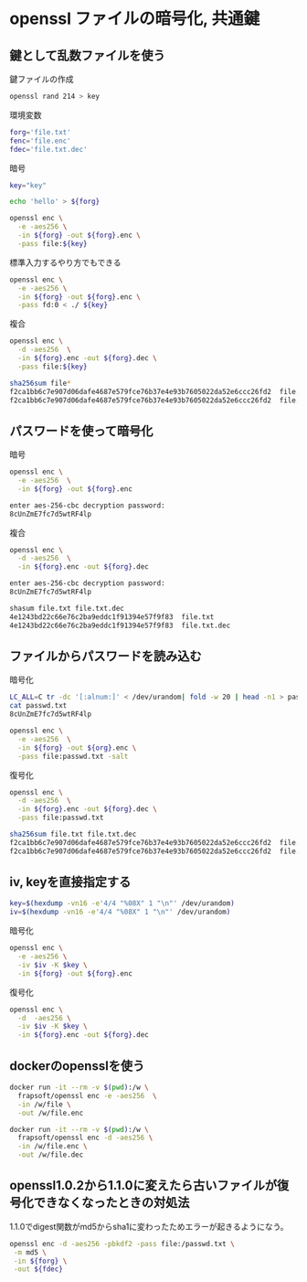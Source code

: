 # openssl ファイルの暗号化, 共通鍵

## 鍵として乱数ファイルを使う

鍵ファイルの作成

```bash
openssl rand 214 > key 
```

環境変数

```bash
forg='file.txt'
fenc='file.enc'
fdec='file.txt.dec'
```

暗号

```bash
key="key"
```

```bash
echo 'hello' > ${forg} 

openssl enc \
  -e -aes256 \
  -in ${forg} -out ${forg}.enc \
  -pass file:${key}
```

標準入力するやり方でもできる

```bash
openssl enc \
  -e -aes256 \
  -in ${forg} -out ${forg}.enc \
  -pass fd:0 < ./ ${key}
```


複合

```bash
openssl enc \
  -d -aes256  \
  -in ${forg}.enc -out ${forg}.dec \
  -pass file:${key}

sha256sum file*   
f2ca1bb6c7e907d06dafe4687e579fce76b37e4e93b7605022da52e6ccc26fd2  file.txt
f2ca1bb6c7e907d06dafe4687e579fce76b37e4e93b7605022da52e6ccc26fd2  file.txt.dec
```

## パスワードを使って暗号化

暗号

```bash
openssl enc \
  -e -aes256  \
  -in ${forg} -out ${forg}.enc

enter aes-256-cbc decryption password:
8cUnZmE7fc7d5wtRF4lp
```

複合

```bash
openssl enc \
  -d -aes256  \
  -in ${forg}.enc -out ${forg}.dec

enter aes-256-cbc decryption password:
8cUnZmE7fc7d5wtRF4lp

shasum file.txt file.txt.dec 
4e1243bd22c66e76c2ba9eddc1f91394e57f9f83  file.txt
4e1243bd22c66e76c2ba9eddc1f91394e57f9f83  file.txt.dec
```

## ファイルからパスワードを読み込む

暗号化

```bash
LC_ALL=C tr -dc '[:alnum:]' < /dev/urandom| fold -w 20 | head -n1 > passwd.txt
cat passwd.txt 
8cUnZmE7fc7d5wtRF4lp

openssl enc \
  -e -aes256  \
  -in ${forg} -out ${org}.enc \
  -pass file:passwd.txt -salt 
```

復号化

```bash
openssl enc \
  -d -aes256  \
  -in ${forg}.enc -out ${forg}.dec \
  -pass file:passwd.txt 

sha256sum file.txt file.txt.dec 
f2ca1bb6c7e907d06dafe4687e579fce76b37e4e93b7605022da52e6ccc26fd2  file.txt
f2ca1bb6c7e907d06dafe4687e579fce76b37e4e93b7605022da52e6ccc26fd2  file.txt.dec
```

## iv, keyを直接指定する

```bash
key=$(hexdump -vn16 -e'4/4 "%08X" 1 "\n"' /dev/urandom)
iv=$(hexdump -vn16 -e'4/4 "%08X" 1 "\n"' /dev/urandom)
```

暗号化

```bash
openssl enc \
  -e -aes256 \
  -iv $iv -K $key \
  -in ${forg} -out ${forg}.enc
```

復号化

```bash
openssl enc \
  -d  -aes256 \
  -iv $iv -K $key \
  -in ${forg}.enc -out ${forg}.dec 
```

## dockerのopensslを使う

```bash
docker run -it --rm -v $(pwd):/w \
  frapsoft/openssl enc -e -aes256  \
  -in /w/file \
  -out /w/file.enc

docker run -it --rm -v $(pwd):/w \
  frapsoft/openssl enc -d -aes256 \
  -in /w/file.enc \
  -out /w/file.dec
```

## openssl1.0.2から1.1.0に変えたら古いファイルが復号化できなくなったときの対処法

1.1.0でdigest関数がmd5からsha1に変わったためエラーが起きるようになう。

```bash
openssl enc -d -aes256 -pbkdf2 -pass file:/passwd.txt \
 -m md5 \
 -in ${forg} \
 -out ${fdec} 
```

